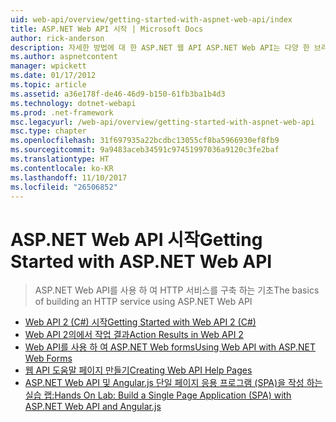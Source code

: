 ```yaml
---
uid: web-api/overview/getting-started-with-aspnet-web-api/index
title: ASP.NET Web API 시작 | Microsoft Docs
author: rick-anderson
description: 자세한 방법에 대 한 ASP.NET 웹 API ASP.NET Web API는 다양 한 브라우저를 포함 한 클라이언트를 연결할 HTTP 서비스를 작성을 용이 하 게 하는 프레임 워크 중...
ms.author: aspnetcontent
manager: wpickett
ms.date: 01/17/2012
ms.topic: article
ms.assetid: a36e178f-de46-46d9-b150-61fb3ba1b4d3
ms.technology: dotnet-webapi
ms.prod: .net-framework
msc.legacyurl: /web-api/overview/getting-started-with-aspnet-web-api
msc.type: chapter
ms.openlocfilehash: 31f697935a22bcdbc13055cf8ba5966930ef8fb9
ms.sourcegitcommit: 9a9483aceb34591c97451997036a9120c3fe2baf
ms.translationtype: HT
ms.contentlocale: ko-KR
ms.lasthandoff: 11/10/2017
ms.locfileid: "26506852"
---
```

<a name="getting-started-with-aspnet-web-api"></a><span data-ttu-id="5dcfc-103">ASP.NET Web API 시작</span><span class="sxs-lookup"><span data-stu-id="5dcfc-103">Getting Started with ASP.NET Web API</span></span>
====================
> <span data-ttu-id="5dcfc-104">ASP.NET Web API를 사용 하 여 HTTP 서비스를 구축 하는 기초</span><span class="sxs-lookup"><span data-stu-id="5dcfc-104">The basics of building an HTTP service using ASP.NET Web API</span></span>


- [<span data-ttu-id="5dcfc-105">Web API 2 (C#) 시작</span><span class="sxs-lookup"><span data-stu-id="5dcfc-105">Getting Started with Web API 2 (C#)</span></span>](tutorial-your-first-web-api.md)
- [<span data-ttu-id="5dcfc-106">Web API 2의에서 작업 결과</span><span class="sxs-lookup"><span data-stu-id="5dcfc-106">Action Results in Web API 2</span></span>](action-results.md)
- [<span data-ttu-id="5dcfc-107">Web API를 사용 하 여 ASP.NET Web forms</span><span class="sxs-lookup"><span data-stu-id="5dcfc-107">Using Web API with ASP.NET Web Forms</span></span>](using-web-api-with-aspnet-web-forms.md)
- [<span data-ttu-id="5dcfc-108">웹 API 도움말 페이지 만들기</span><span class="sxs-lookup"><span data-stu-id="5dcfc-108">Creating Web API Help Pages</span></span>](creating-api-help-pages.md)
- [<span data-ttu-id="5dcfc-109">ASP.NET Web API 및 Angular.js 단일 페이지 응용 프로그램 (SPA)을 작성 하는 실습 랩:</span><span class="sxs-lookup"><span data-stu-id="5dcfc-109">Hands On Lab: Build a Single Page Application (SPA) with ASP.NET Web API and Angular.js</span></span>](build-a-single-page-application-spa-with-aspnet-web-api-and-angularjs.md)

